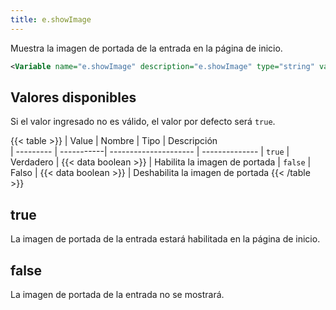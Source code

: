 ```yaml
---
title: e.showImage
---
```


Muestra la imagen de portada de la entrada en la página de inicio.

```xml
<Variable name="e.showImage" description="e.showImage" type="string" value="true"/>
```

## Valores disponibles

Si el valor ingresado no es válido, el valor por defecto será `true`.

{{< table >}}
| Value     | Nombre     | Tipo                  | Descripción   
| --------- | -----------| --------------------- | --------------
| `true`    | Verdadero  | {{< data boolean >}}  | Habilita la imagen de portada
| `false`   | Falso      | {{< data boolean >}}  | Deshabilita la imagen de portada
{{< /table >}}

## true

La imagen de portada de la entrada estará habilitada en la página de inicio.

## false

La imagen de portada de la entrada no se mostrará.
